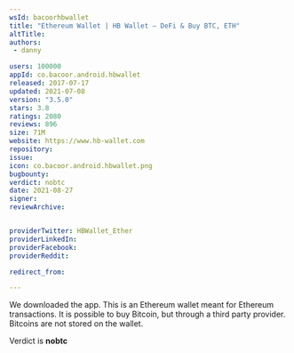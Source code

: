 ```yaml
---
wsId: bacoorhbwallet
title: "Ethereum Wallet | HB Wallet – DeFi & Buy BTC, ETH"
altTitle: 
authors:
 - danny

users: 100000
appId: co.bacoor.android.hbwallet
released: 2017-07-17
updated: 2021-07-08
version: "3.5.0"
stars: 3.8
ratings: 2080
reviews: 896
size: 71M
website: https://www.hb-wallet.com
repository: 
issue: 
icon: co.bacoor.android.hbwallet.png
bugbounty: 
verdict: nobtc
date: 2021-08-27
signer: 
reviewArchive:


providerTwitter: HBWallet_Ether
providerLinkedIn: 
providerFacebook: 
providerReddit: 

redirect_from:

---
```

We downloaded the app. This is an Ethereum wallet meant for Ethereum transactions. It is possible to buy Bitcoin, but through a third party provider. Bitcoins are not stored on the wallet. 

Verdict is **nobtc**

